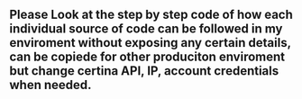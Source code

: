 ## Please Look at the step by step code of how each individual source of code can be followed in my enviroment without exposing any certain details, can be copiede for other produciton enviroment but change certina API, IP, account credentials when needed.

